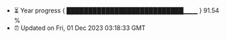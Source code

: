 - ⏳ Year progress { ███████████████████████████▁▁▁ } 91.54 %
- ⏰ Updated on Fri, 01 Dec 2023 03:18:33 GMT

